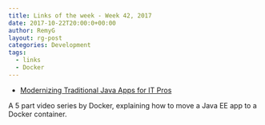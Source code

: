 ```yaml
---
title: Links of the week - Week 42, 2017
date: 2017-10-22T20:00:0+00:00
author: RemyG
layout: rg-post
categories: Development
tags:
  - links
  - Docker
---
```


* [Modernizing Traditional Java Apps for IT Pros](https://www.youtube.com/playlist?list=PLkA60AVN3hh8g4jRgxQQM7nlpoC9wqJml)

A 5 part video series by Docker, explaining how to move a Java EE app to a Docker container.
